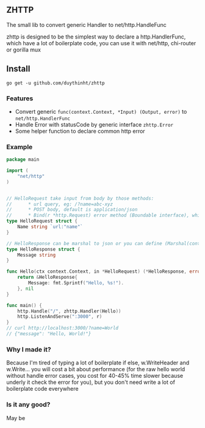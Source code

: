 ## ZHTTP

The small lib to convert generic Handler to net/http.HandleFunc

zhttp is designed to be the simplest way to declare a http.HandlerFunc, which have a lot of boilerplate code, you can use it with net/http, chi-router or gorilla mux

## Install

`go get -u github.com/duythinht/zhttp`

### Features

* Convert generic `func(context.Context, *Input) (Output, error)` to `net/http.HandlerFunc`
* Handle Error with statusCode by generic interface `zhttp.Error`
* Some helper function to declare common http error

### Example

```go
package main

import (
	"net/http"
)


// HelloRequest take input from body by those methods:
//      * url query, eg: /?name=abc-xyz
//      * POST body, default is application/json
//      * Bind(r *http.Request) error method (Boundable interface), which you can override
type HelloRequest struct {
    Name string `url:"name"`
}

// HelloResponse can be marshal to json or you can define (Marshal(context.Context) []byte, error) to customize the response
type HelloResponse struct {
    Message string
}

func Hello(ctx context.Context, in *HelloRequest) (*HelloResponse, error) {
    return &HelloResponse{
        Message: fmt.Sprintf("Hello, %s!").
    }, nil
}

func main() {
    http.Handle("/", zhttp.Handler(Hello))
    http.ListenAndServe(":3000", r)
}
// curl http://localhost:3000/?name=World
// {"message": "Hello, World!"}
```

### Why I made it?

Because I'm tired of typing a lot of boilerplate if else, w.WriteHeader and w.Write...  you will cost a bit about performance (for the raw hello world without handle error cases, you cost for 40-45% time slower because underly it check the error for you), but you don't need write a lot of boilerplate code everywhere

### Is it any good?

May be
